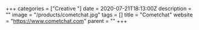 +++
categories = ["Creative "]
date = 2020-07-21T18:13:00Z
description = ""
image = "/products/cometchat.jpg"
tags = []
title = "Cometchat"
website = "https://www.cometchat.com"
parent = ""
+++
